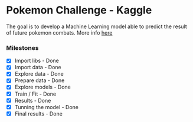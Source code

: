# Pokemon Challenge - Kaggle
The goal is to develop a Machine Learning model able to predict the result of future pokemon combats.
More info <a href='https://www.kaggle.com/terminus7/pokemon-challenge/home'>here</a>

### Milestones
- [x] Import libs - Done
- [x] Import data - Done
- [x] Explore data - Done
- [x] Prepare data - Done
- [x] Explore models - Done
- [x] Train / Fit - Done
- [x] Results - Done
- [x] Tunning the model - Done
- [x] Final results - Done
